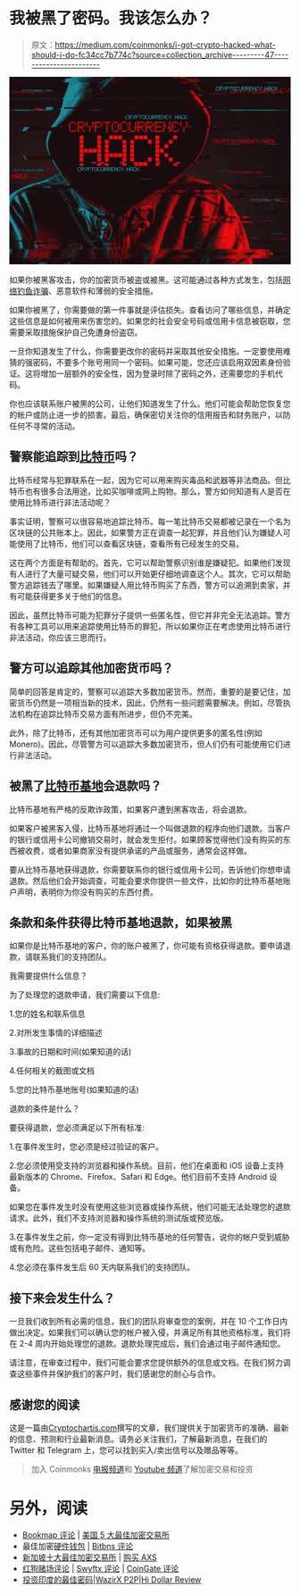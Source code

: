 # 我被黑了密码。我该怎么办？

> 原文：<https://medium.com/coinmonks/i-got-crypto-hacked-what-should-i-do-fc34cc7b774c?source=collection_archive---------47----------------------->

![](img/b58fac95acd1cbd9e26f6a98cb2b7797.png)

如果你被黑客攻击，你的加密货币被盗或被黑。这可能通过各种方式发生，包括[网络钓鱼诈骗](https://cryptochartis.com/8-cryptocurrency-scams-to-avoid/)、恶意软件和薄弱的安全措施。

如果你被黑了，你需要做的第一件事就是评估损失。查看访问了哪些信息，并确定这些信息是如何被用来伤害您的。如果您的社会安全号码或信用卡信息被窃取，您需要采取措施保护自己免遭身份盗窃。

一旦你知道发生了什么，你需要更改你的密码并采取其他安全措施。一定要使用难猜的强密码，不要多个账号用同一个密码。如果可能，您还应该启用双因素身份验证。这将增加一层额外的安全性，因为登录时除了密码之外，还需要您的手机代码。

你也应该联系账户被黑的公司，让他们知道发生了什么。他们可能会帮助您恢复您的帐户或防止进一步的损害。最后，确保密切关注你的信用报告和财务账户，以防任何不寻常的活动。

## 警察能追踪到[比特币](https://cryptochartis.com/what-is-a-51-attack-and-why-is-it-a-threat-to-bitcoin/)吗？

比特币经常与犯罪联系在一起，因为它可以用来购买毒品和武器等非法商品。但比特币也有很多合法用途，比如买咖啡或网上购物。那么，警方如何知道有人是否在使用比特币进行非法活动呢？

事实证明，警察可以很容易地追踪比特币。每一笔比特币交易都被记录在一个名为区块链的公共账本上。因此，如果警方正在调查一起犯罪，并且他们认为嫌疑人可能使用了比特币，他们可以查看区块链，查看所有已经发生的交易。

这在两个方面是有帮助的。首先，它可以帮助警察识别谁是嫌疑犯。如果他们发现有人进行了大量可疑交易，他们可以开始更仔细地调查这个人。其次，它可以帮助警方追踪钱去了哪里。如果嫌疑人用比特币购买了东西，警方可以追溯到卖家，并有可能获得更多关于他们的信息。

因此，虽然比特币可能为犯罪分子提供一些匿名性，但它并非完全无法追踪。警方有各种工具可以用来追踪使用比特币的罪犯，所以如果你正在考虑使用比特币进行非法活动，你应该三思而行。

## 警方可以追踪其他加密货币吗？

简单的回答是肯定的，警察可以追踪大多数加密货币。然而，重要的是要记住，加密货币仍然是一项相当新的技术，因此，仍然有一些问题需要解决。例如，尽管执法机构在追踪比特币交易方面有所进步，但仍不完美。

此外，除了比特币，还有其他加密货币可以为用户提供更多的匿名性(例如 Monero)。因此，尽管警方可以追踪大多数加密货币，但人们仍有可能使用它们进行非法活动。

## 被黑了[比特币基地](https://cryptochartis.com/the-most-secure-cryptocurrency-exchanges/)会退款吗？

比特币基地有严格的反欺诈政策，如果客户遭到黑客攻击，将会退款。

如果客户被黑客入侵，比特币基地将通过一个叫做退款的程序向他们退款。当客户的银行或信用卡公司撤销交易时，就会发生拒付。如果顾客觉得他们没有购买的东西被收费，或者如果商家没有提供承诺的产品或服务，通常会这样做。

要从比特币基地获得退款，你需要联系你的银行或信用卡公司，告诉他们你想申请退款。然后他们会开始调查，可能会要求你提供一些文件，比如你的比特币基地账户声明，表明你为你没有购买的东西付费。

## 条款和条件获得比特币基地退款，如果被黑

如果你是比特币基地的客户，你的账户被黑了，你可能有资格获得退款。要申请退款，请联系我们的支持团队。

我需要提供什么信息？

为了处理您的退款申请，我们需要以下信息:

1.您的姓名和联系信息

2.对所发生事情的详细描述

3.事故的日期和时间(如果知道的话)

4.任何相关的截图或文档

5.您的比特币基地账号(如果知道的话)

退款的条件是什么？

要获得退款，您必须满足以下所有标准:

1.在事件发生时，您必须是经过验证的客户。

2.您必须使用受支持的浏览器和操作系统。目前，他们在桌面和 iOS 设备上支持最新版本的 Chrome、Firefox、Safari 和 Edge。他们目前不支持 Android 设备。

如果您在事件发生时没有使用这些浏览器或操作系统，他们可能无法处理您的退款请求。此外，我们不支持浏览器和操作系统的测试版或预览版。

3.在事件发生之前，你一定没有得到比特币基地的任何警告，说你的帐户受到威胁或有危险。这些包括电子邮件、通知等。

4.您必须在事件发生后 60 天内联系我们的支持团队。

## 接下来会发生什么？

一旦我们收到所有必需的信息，我们的团队将审查您的案例，并在 10 个工作日内做出决定。如果我们可以确认您的帐户被入侵，并满足所有其他资格标准，我们将在 2-4 周内开始处理您的退款。退款处理完成后，我们会通过电子邮件通知您。

请注意，在审查过程中，我们可能会要求您提供额外的信息或文档。在我们努力调查这些事件并保护我们的客户时，我们感谢您的耐心与合作。

## 感谢您的阅读

这是一篇由[Cryptochartis.com](http://cryptochartis.com/)撰写的文章，我们提供关于加密货币的准确、最新的信息、预测和行业最新消息。请务必关注我们，了解最新消息，在我们的 Twitter 和 Telegram 上，您可以找到买入/卖出信号以及赠品等等。

> 加入 Coinmonks [电报频道](https://t.me/coincodecap)和 [Youtube 频道](https://www.youtube.com/c/coinmonks/videos)了解加密交易和投资

# 另外，阅读

*   [Bookmap 评论](https://coincodecap.com/bookmap-review-2021-best-trading-software) | [美国 5 大最佳加密交易所](https://coincodecap.com/crypto-exchange-usa)
*   最佳加密[硬件钱包](/coinmonks/hardware-wallets-dfa1211730c6) | [Bitbns 评论](/coinmonks/bitbns-review-38256a07e161)
*   [新加坡十大最佳加密交易所](https://coincodecap.com/crypto-exchange-in-singapore) | [购买 AXS](https://coincodecap.com/buy-axs-token)
*   [红狗赌场评论](https://coincodecap.com/red-dog-casino-review) | [Swyftx 评论](https://coincodecap.com/swyftx-review) | [CoinGate 评论](https://coincodecap.com/coingate-review)
*   [投资印度的最佳密码](https://coincodecap.com/best-crypto-to-invest-in-india-in-2021)|[WazirX P2P](https://coincodecap.com/wazirx-p2p)|[Hi Dollar Review](https://coincodecap.com/hi-dollar-review)